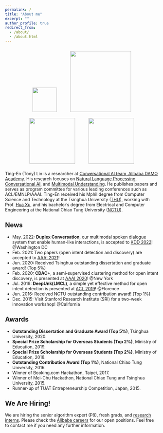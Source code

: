 ```yaml
---
permalink: /
title: "About me"
excerpt: ""
author_profile: true
redirect_from: 
  - /about/
  - /about.html
---
```


<!-- ## Welcome! -->

<p align="center">
  <img src="https://tnlin.github.io/images/logo-damo.jpg" width="80" hspace="20" vspace="10">
  <img src="https://tnlin.github.io/images/logo-alibaba.jpg" width="200" hspace="20" vspace="10"> 
  <img src="https://tnlin.github.io/images/logo-thu.jpg" width="150" hspace="20" vspace="10">
  <img src="https://tnlin.github.io/images/logo-nctu.png" width="150" hspace="20" vspace="10">
</p>

Ting-En (Tony) Lin is a researcher at [Conversational AI  team, Alibaba DAMO Academy](https://damo.alibaba.com/labs/language-technology/?lang=en). His research focuses on [Natural Language Processing](https://tnlin.github.io/), [Conversational AI](https://tnlin.github.io/), and [Multimodal Understanding](https://tnlin.github.io/). He publishes papers and serves as program committee for various leading conferences such as ACL/EMNLP/AAAI. Ting-En received his Mphil degree from Computer Science and Technology at the Tsinghua University ([THU](https://www.tsinghua.edu.cn/en/)), working with Prof. [Hua Xu](https://thuiar.github.io/), and his bachelor’s degree from Electrical and Computer Engineering at the National Chiao Tung University ([NCTU](https://www.nctu.edu.tw/)).

## News
- May. 2022: <b>Duplex Conversation</b>, our multimodal spoken dialogue system that enable human-like interactions, is accepted to [KDD 2022](https://www.kdd.org/kdd2022/)! @Washington DC
- Feb. 2021: Two papers (open intent detection and discovery) are accepted to [AAAI 2021](https://aaai.org/Conferences/AAAI-21/)!
- Jun. 2020: Received Tsinghua outstanding dissertation and graduate award! (Top 5%)
- Feb. 2020: <b>CDAC+</b>, a semi-supervised clustering method for open intent discovery, is presented at [AAAI 2020](https://aaai.org/Conferences/AAAI-20/)! @New York
- Jul. 2019: <b>DeepUnk(LMCL)</b>, a simple yet effective method for open intent detection is presented at [ACL 2019](https://acl2019.org/)! @Florence
- Jun. 2016: Received NCTU outstanding contribution award! (Top 1%)
- Dec. 2015: Visit Stanford Research Institute (SRI) for a two-week innovation workshop! @California

## Awards
- <b>Outstanding Dissertation and Graduate Award (Top 5%)</b>, Tsinghua University, 2020.
- <b>Special Prize Scholarship for Overseas Students (Top 2%)</b>, Ministry of Education, 2019.
- <b>Special Prize Scholarship for Overseas Students (Top 2%)</b>, Ministry of Education, 2018.
- <b>Outstanding Contribution Award (Top 1%)</b>, National Chiao Tung University, 2016.
- Winner of Booking.com Hackathon, Taipei, 2017.
- Winner of Mei-Chu Hackathon, National Chiao Tung and Tsinghua University, 2015.
- Runner-up of TUAT Entrepreneurship Competition, Japan, 2015.

## We Are Hiring!
We are hiring the senior algorithm expert (P8), fresh grads, and [research interns](https://talent.alibaba.com/campus/position-detail?positionId=2000738). Please check the [Alibaba careers](https://talent.alibaba.com/) for our open positions. Feel free to contact me if you need any further information.